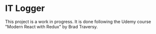 # IT Logger

This project is a work in progress. It is done following the Udemy course "Modern React with Redux" by Brad Traversy.